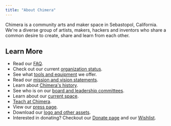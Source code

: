 ```yaml
---
title: "About Chimera"
---
```


Chimera is a community arts and maker space in Sebastopol, California. We're a diverse group of artists, makers, hackers and inventors who share a common desire to create, share and learn from each other.


## Learn More

- Read our [FAQ](/about/faq/).
- Check out our current [organization status](/about/status/).
- See what [tools and equipment](/about/equipment/) we offer.
- Read our [mission and vision statements](/about/mission/).
- Learn about [Chimera's history](/about/history/).
- See who is on our [board and leadership committees](/about/leadership/).
- Learn about our [current space](/about/space/).
- [Teach at Chimera](/about/teaching/).
- View our [press page](/press/).
- Download our [logo and other assets](/about/assets/).
- Interested in donating? Checkout our [Donate page](/donate/) and our [Wishlist](/wishlist/).

